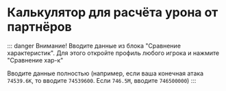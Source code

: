 <script setup>
import PalAtkCalculator from '../../../components/calculators/pal-atk/PalAtkCalculator.vue'
</script>

# Калькулятор для расчёта урона от партнёров

::: danger Внимание!
Вводите данные из блока "Сравнение характеристик". Для этого откройте профиль любого игрока и нажмите "Сравнение хар-к"

Вводите данные полностью (например, если ваша конечная атака `74539.6К`, то вводите `74539600`. Если `746.5М`, вводите `746500000`)
:::

<PalAtkCalculator />